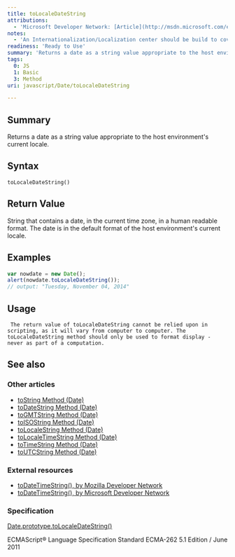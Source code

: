 ```yaml
---
title: toLocaleDateString
attributions:
  - 'Microsoft Developer Network: [Article](http://msdn.microsoft.com/en-us/library/ie/kecw102f(v=vs.94).aspx)'
notes:
  - 'An Internationalization/Localization center should be build to cover the basic concepts (like locale) so this stuff doesn''t have to be repeated over and over'
readiness: 'Ready to Use'
summary: 'Returns a date as a string value appropriate to the host environment''s current locale.'
tags:
  0: JS
  1: Basic
  3: Method
uri: javascript/Date/toLocaleDateString

---
```

## Summary

Returns a date as a string value appropriate to the host environment's current locale.

## Syntax

    toLocaleDateString()

## Return Value

String that contains a date, in the current time zone, in a human readable format. The date is in the default format of the host environment's current locale.

## Examples

``` js
var nowdate = new Date();
alert(nowdate.toLocaleDateString());
// output: "Tuesday, November 04, 2014"
```

## Usage

     The return value of toLocaleDateString cannot be relied upon in scripting, as it will vary from computer to computer. The toLocaleDateString method should only be used to format display - never as part of a computation.

## See also

### Other articles

-   [toString Method (Date)](/javascript/Date/toString)
-   [toDateString Method (Date)](/javascript/Date/toDateString)
-   [toGMTString Method (Date)](/javascript/Date/toGMTString)
-   [toISOString Method (Date)](/javascript/Date/toISOString)
-   [toLocaleString Method (Date)](/javascript/Date/toLocaleString)
-   [toLocaleTimeString Method (Date)](/javascript/Date/toLocaleTimeString)
-   [toTimeString Method (Date)](/javascript/Date/toTimeString)
-   [toUTCString Method (Date)](/javascript/Date/toUTCString)

### External resources

-   [toDateTimeString(), by Mozilla Developer Network](https://developer.mozilla.org/en-US/docs/Web/JavaScript/Reference/Global_Objects/Date/toLocaleDateString)
-   [toDateTimeString(), by Microsoft Developer Network](http://msdn.microsoft.com/en-us/library/ie/kecw102f(v=vs.94).aspx)

### Specification

[Date.prototype.toLocaleDateString()](http://www.ecma-international.org/ecma-262/5.1/#sec-15.9.5.6)

ECMAScript® Language Specification Standard ECMA-262 5.1 Edition / June 2011

